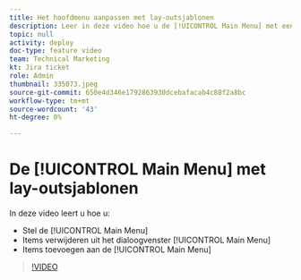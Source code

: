 ```yaml
---
title: Het hoofdmenu aanpassen met lay-outsjablonen
description: Leer in deze video hoe u de [!UICONTROL Main Menu] met een lay-outsjabloon.
topic: null
activity: deploy
doc-type: feature video
team: Technical Marketing
kt: Jira ticket
role: Admin
thumbnail: 335073.jpeg
source-git-commit: 650e4d346e1792863930dcebafacab4c88f2a8bc
workflow-type: tm+mt
source-wordcount: '43'
ht-degree: 0%

---
```


# De [!UICONTROL Main Menu] met lay-outsjablonen

In deze video leert u hoe u:

* Stel de [!UICONTROL Main Menu]
* Items verwijderen uit het dialoogvenster [!UICONTROL Main Menu]
* Items toevoegen aan de [!UICONTROL Main Menu]


>[!VIDEO](https://video.tv.adobe.com/v/335073/?quality=12&learn=on)
